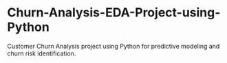 # Churn-Analysis-EDA-Project-using-Python
Customer Churn Analysis project using Python for predictive modeling and churn risk identification.
